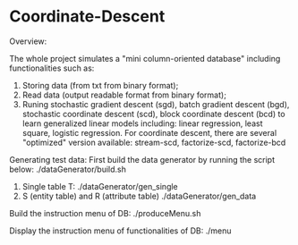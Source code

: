 # Coordinate-Descent
Overview:

The whole project simulates a "mini column-oriented database" including functionalities such as:
1. Storing data (from txt from binary format);
2. Read data (output readable format from binary format);
3. Runing stochastic gradient descent (sgd), batch gradient descent (bgd), stochastic coordinate descent (scd), 
   block coordinate descent (bcd) to learn generalized linear models including: 
   linear regression, least square, logistic regression.
   For coordinate descent, there are several "optimized" version available: stream-scd, factorize-scd, factorize-bcd

Generating test data:
First build the data generator by running the script below:
./dataGenerator/build.sh

1. Single table T:
   ./dataGenerator/gen_single <Ration of nS:nr> <nR> <dS> <dR> <Variance> <Tfile>
2. S (entity table) and R (attribute table)
   ./dataGenerator/gen_data <Ratio of nS:nR> <nR> <dS> <dR> <Variance> <Sfile> <Rfile> 
   
Build the instruction menu of DB:
./produceMenu.sh

Display the instruction menu of functionalities of DB:
./menu
